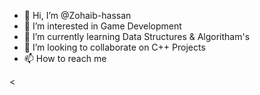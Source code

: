 - 👋 Hi, I’m @Zohaib-hassan
- 👀 I’m interested in Game Development
- 🌱 I’m currently learning Data Structures & Algoritham's
- 💞️ I’m looking to collaborate on C++ Projects
- 📫 How to reach me 

<
